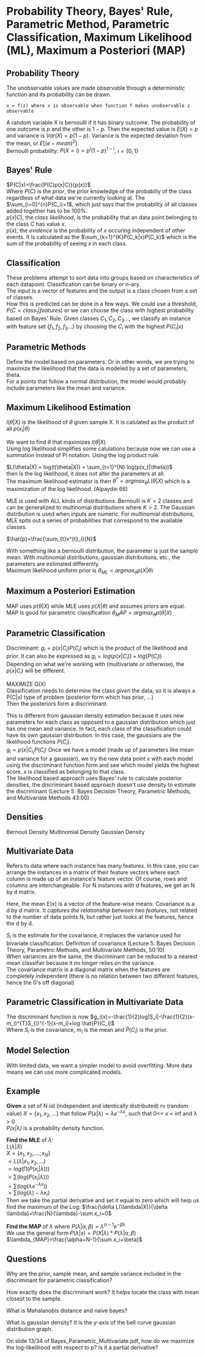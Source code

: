 # Probability Theory, Bayes' Rule, Parametric Method, Parametric Classification, Maximum Likelihood (ML), Maximum a Posteriori (MAP)

## Probability Theory

The unobservable values are made observable through a deterministic function and its probability can be drawn.

```text
x = f(z) where x is observable when function f makes unobservable z observable
```

A random variable X is bernoulli if it has binary outcome. The probability of one outcome is $p$ and the other is $1-p$. Then the expected value is $E(X) = p$ and variance is $Var(X) = p(1-p)$. Variance is the expected deviation from the mean, or $E[(e - mean)^{2}]$  
Bernoulli probability: $P(X=i)=p^{i}(1-p)^{1-i}$, $i=\{0,1\}$

## Bayes' Rule

$P(C|x)=\frac{P(C)p(x|C)}{p(x)}$  
Where $P(C)$ is the *prior*, the prior knowledge of the probabiliy of the class regardless of what data we're currently looking at. The $\sum_{i=0}^{n}P(C_i)=1$, which just says that the probability of all classes added together has to be 100%.  
$p(x|C)$, the *class likelihood*, is the probability that an data point belonging to the class $C$ has value $x$.  
$p(x)$, the *evidence* is the probability of $x$ occuring independent of other events. It is calculated as the $\sum_{k=1}^{K}P(C_k|x)P(C_k)$ which is the sum of the probability of seeing $x$ in each class.  

## Classification

These problems attempt to sort data into groups based on characteristics of each datapoint. Classification can be binary or n-ary.  
The input is a vector of features and the output is a class chosen from a set of classes.  
How this is predicted can be done in a few ways. We could use a threshold, $P(C = class_1|features)$ or we can choose the class with highest probability based on Bayes' Rule. Given classes $C_1, C_2, C_3...$, we classify an instance with feature set $\{f_1, f_2, f_3...\}$ by choosing the $C_i$ with the highest $P(C_i|x)$

## Parametric Methods

Define the model based on parameters. Or in other words, we are trying to maximize the likelihood that the data is modeled by a set of parameters, theta.  
For a points that follow a normal distribution, the model would probably include parameters like the mean and variance.  

## Maximum Likelihood Estimation

$l(\theta|X)$ is the likelihood of $\theta$ given sample X. It is calulated as the product of all $p(x_i|\theta)$  

We want to find $\theta$ that maximizes $l(\theta|X)$  
Using log likelihood simplifies some calulations because now we can use a summation instead of Pi notation. Using the log product rule.  

$L(\theta|X) = log(l(\theta|X)) = \sum_{t=1}^{N} log(p(x_t|\theta))$  
then is the log likelihood, it does not alter the parameters at all.  
The maximum likelihood estimator is then $\theta^* = argmax_{\theta} L(\theta|X)$ which is a maximization of the log likelihood. (Alpaydin 66)  

MLE is used with ALL kinds of distributions. Bernoulli is $K=2$ classes and can be generalized to multinomial distributions where $K>2$. The Gaussian distribution is used when inputs are numeric.
For multinomial distributions, MLE spits out a series of probabilities that correspond to the available classes.

$\hat{p}=\frac{\sum_{t}x^{t}_i}{N}$

With something like a bernoulli distribution, the parameter is just the sample mean. With multinomial distributions, gaussian distributions, etc., the parameters are estimated differently.  
Maximum likelihood uniform prior is $\theta_{ML} = argmax_{\theta}p(X|\theta)$

## Maximum a Posteriori Estimation

MAP uses $p(\theta|X)$ while MLE uses $p(X|\theta)$ and assumes priors are equal.  
MAP is good for parametric classification
$\theta_MAP=argmax_\theta p(\theta|X)$

## Parametric Classification

Discriminant: $g_i = p(x|C_i)P(C_i)$ which is the product of the likelihood and prior. It can also be expressed as $g_i = log(p(x|C_i))+log(P(C_i))$  
Depending on what we're working with (multivariate or otherwise), the $p(x|C_i)$ will be different.

MAXIMIZE G(X)  
Classification needs to determine the class *given* the data, so it is always a P(C|x) type of problem (posterior form which has prior, ...)  
Then the posteriors form a discriminant.

This is different from gaussian density estimation because it uses new parameters for each class as opposed to a gaussian distribution which just has one mean and variance. In fact, each class of the classification could have its own gaussian distribution. In this case, the gaussians are the likelihood functions $P(C_i)$.  
$g_i = p(x|C_i_)P(C_i)$
Once we have a model (made up of parameters like mean and variance for a gaussian), we try the new data point *x* with each model using the discriminant function form and see which model yields the highest score. *x* is classified as belonging to that class.  
The likelihood based approach uses Bayes' rule to calculate posterior densities, the discriminant based approach doesn't use density to estimate the discriminant (Lecture 5: Bayes Decision Theory, Parametric Methods, and Multivariate Methods 43:00)

## Densities

Bernouli Density
Multinomial Density
Gaussian Density

## Multivariate Data

Refers to data where each instance has many features. In this case, you can arrange the instances in a matrix of their feature vectors where each column is made up of an instance's feature vector. Of course, rows and columns are interchangeable. For N instances with d features, we get an N by d matrix.

Here, the mean E(x) is a vector of the feature-wise means. Covariance is a d by d matrix. It *captures the relationship between two features*, not related to the number of data points N, but rather just looks at the features, hence the d by d.

$S_i$ is the estimate for the covariance, it replaces the variance used for bivariate classification. Definition of covariance (Lecture 5: Bayes Decision Theory, Parametric Methods, and Multivariate Methods, 50:10)  
When variances are the same, the discriminant can be reduced to a nearest mean classifier because it no longer relies on the variance.  
The covariance matrix is a diagonal matrix when the features are completely independent (there is no relation between two different features, hence the 0's off diagonal)  

## Parametric Classification in Multivariate Data

The discriminant function is now $g_i(x)=-\frac{1}{2}log|S_i|-\frac{1}{2}(x-m_i)^{T}S_{i}^{-1}(x-m_i)+log \hat{P}(C_i)$  
Where $S_i$ is the covariance, $m_i$ is the mean and $\hat{P}(C_i)$ is the prior.

## Model Selection

With limited data, we want a simpler model to avoid overfitting. More data means we can use more complicated models.

## Example

**Given** a set of N iid (independent and identically distributed) rv (random value) $X=\{x_1, x_2, ...\}$ that follow $P(x|\lambda)=\lambda e^{-\lambda x}$, such that 0<= x < inf and &lambda; > 0  
*P(x|&lambda;)* is a probability density function.  

**Find the MLE** of $\lambda$:  
$L(\lambda|X)$  
$X=\{x_1,x_2,...,x_N\}$  
$=L(\lambda|x_1, x_2, ...)$  
$=log(\prod(P(x_i| \lambda)))$  
$=\sum(log(P(x_i|\lambda)))$  
$=\sum(log(\lambda e^{-\lambda x}))$  
$=\sum(log(\lambda) - \lambda x_i)$  
Then we take the partial derivative and set it equal to zero which will help us find the maximum of the Log: $\frac{\delta L(\lambda|X)}{\delta \lambda}=\frac{N}{\lambda}-\sum x_i=0$

**Find the MAP** of $\lambda$ where $P(\lambda|\alpha,\beta) = \lambda^{\alpha-1}e^{-\beta \lambda}$  
We use the general form $P(\lambda|x)=P(X|\lambda)*P(\lambda|\alpha,\beta)$  
$\lambda_{MAP}=\frac{\alpha+N-1}{\sum x_i+\beta}$

## Questions

Why are the prior, sample mean, and sample variance included in the discriminant for parametric classification?

How exactly does the discriminant work? It helps locate the class with mean closest to the sample.

What is Mahalanobis distance and naive bayes?

What is gaussian density? It is the y-axis of the bell curve gaussian distribution graph.

On slide 13/34 of Bayes_Parametric_Multivariate.pdf, how do we maximize the log-likelihood with respect to p? Is it a partial derivative?
